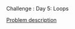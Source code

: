 Challenge : Day 5: Loops

<a href = "https://www.hackerrank.com/challenges/30-loops/problem">Problem description</a>
